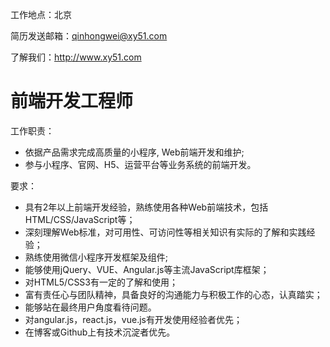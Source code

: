 工作地点：北京

简历发送邮箱：qinhongwei@xy51.com

了解我们：http://www.xy51.com


# 前端开发工程师

工作职责：

* 依据产品需求完成高质量的小程序, Web前端开发和维护;
* 参与小程序、官网、H5、运营平台等业务系统的前端开发。

要求：

* 具有2年以上前端开发经验，熟练使用各种Web前端技术，包括HTML/CSS/JavaScript等；
* 深刻理解Web标准，对可用性、可访问性等相关知识有实际的了解和实践经验；
* 熟练使用微信小程序开发框架及组件;
* 能够使用jQuery、VUE、Angular.js等主流JavaScript库框架；
* 对HTML5/CSS3有一定的了解和使用；
* 富有责任心与团队精神，具备良好的沟通能力与积极工作的心态，认真踏实；
* 能够站在最终用户角度看待问题。
* 对angular.js，react.js，vue.js有开发使用经验者优先；
* 在博客或Github上有技术沉淀者优先。
